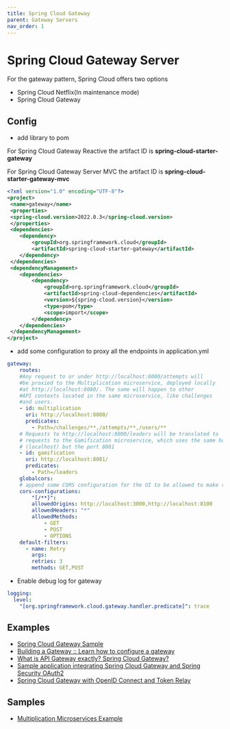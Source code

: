 ```yaml
---
title: Spring Cloud Gateway
parent: Gateway Servers
nav_order: 1
---
```


# Spring Cloud Gateway Server
For the gateway pattern, Spring Cloud offers two options
* Spring Cloud Netflix(In maintenance mode)
* Spring Cloud Gateway
  
## Config

- add library to pom
  
For Spring Cloud Gateway Reactive the artifact ID is **spring-cloud-starter-gateway**

For Spring Cloud Gateway Server MVC the artifact ID is **spring-cloud-starter-gateway-mvc**

```xml
<?xml version="1.0" encoding="UTF-8"?>
<project>
 <name>gateway</name>
 <properties>
 <spring-cloud.version>2022.0.3</spring-cloud.version>
 </properties>
 <dependencies>
    <dependency>
        <groupId>org.springframework.cloud</groupId>
        <artifactId>spring-cloud-starter-gateway</artifactId>
    </dependency>
 </dependencies>
 <dependencyManagement>
    <dependencies>
        <dependency>
            <groupId>org.springframework.cloud</groupId>
            <artifactId>spring-cloud-dependencies</artifactId>
            <version>${spring-cloud.version}</version>
            <type>pom</type>
            <scope>import</scope>
        </dependency>
    </dependencies>
 </dependencyManagement>
</project>
```

- add some configuration to proxy all the endpoints in application.yml
  
```yml    
gateway:
    routes:
    #Any request to or under http://localhost:8000/attempts will
    #be proxied to the Multiplication microservice, deployed locally
    #at http://localhost:8080/. The same will happen to other
    #API contexts located in the same microservice, like challenges
    #and users.
    - id: multiplication
      uri: http://localhost:8080/
      predicates:
        - Path=/challenges/**,/attempts/**,/users/**
    # Requests to http://localhost:8000/leaders will be translated to 
    # requests to the Gamification microservice, which uses the same host 
    # (localhost) but the port 8081
    - id: gamification
      uri: http://localhost:8081/
      predicates:
        - Path=/leaders
    globalcors:
    # append some CORS configuration for the UI to be allowed to make requests from its origin
    cors-configurations:
        "[/**]":
        allowedOrigins: http://localhost:3000,http://localhost:8100
        allowedHeaders: "*"
        allowedMethods:
            - GET
            - POST
            - OPTIONS
    default-filters:
      - name: Retry
        args:
        retries: 3
        methods: GET,POST
```
- Enable debug log for gateway
  
```yml
logging:
  level:
    "[org.springframework.cloud.gateway.handler.predicate]": trace

```

## Examples
* [Spring Cloud Gateway Sample](https://github.com/spring-kb/spring-cloud-gateway-sample)
* [Building a Gateway :: Learn how to configure a gateway](https://github.com/spring-kb/spring-guide-building-gateway)
* [What is API Gateway exactly? Spring Cloud Gateway?](https://github.com/galkzaz/what-is-api-gateway-exactly-spring-cloud-gateway)
* [Sample application integrating Spring Cloud Gateway and Spring Security OAuth2](https://github.com/galkzaz/what-is-api-gateway-exactly-spring-cloud-gateway)
* [Spring Cloud Gateway with OpenID Connect and Token Relay](https://github.com/spring-kb/spring-cloud-gateway-oidc-tokenrelay)
## Samples
* [Multiplication Microservices Example](https://github.com/books-java/Learn-Microservices-with-Spring-Boot-3)